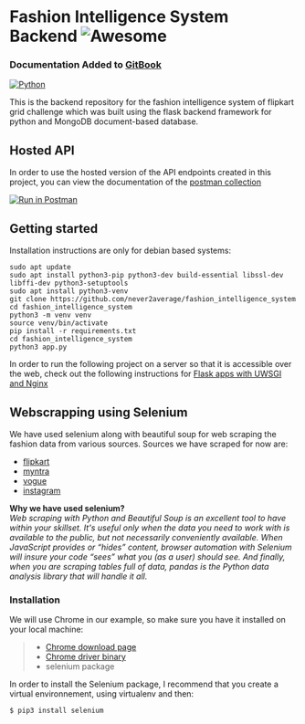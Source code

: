 # Fashion Intelligence System Backend ![Awesome](https://cdn.rawgit.com/sindresorhus/awesome/d7305f38d29fed78fa85652e3a63e154dd8e8829/media/badge.svg)

### Documentation Added to [GitBook](https://fashion-intelligence-system.gitbook.io/fashion-intelligence-system-backend/)

[![Python](https://img.shields.io/badge/python-2.7%2C%203.5%2C%203.6--dev-blue.svg)]()

This is the backend repository for the fashion intelligence system of flipkart grid challenge which was built using the flask backend framework for python and MongoDB document-based database. 


## Hosted API

In order to use the hosted version of the API endpoints created in this project, you can view the documentation of the [postman collection](https://documenter.getpostman.com/view/5663727/T1LJkoh7)

[![Run in Postman](https://run.pstmn.io/button.svg)](https://app.getpostman.com/run-collection/a2e5616744cec90c4f96)

## Getting started

Installation instructions are only for debian based systems:

```shell
sudo apt update
sudo apt install python3-pip python3-dev build-essential libssl-dev libffi-dev python3-setuptools
sudo apt install python3-venv
git clone https://github.com/never2average/fashion_intelligence_system
cd fashion_intelligence_system
python3 -m venv venv
source venv/bin/activate
pip install -r requirements.txt
cd fashion_intelligence_system
python3 app.py
```

In order to run the following project on a server so that it is accessible over the web, check out the following instructions for [Flask apps with UWSGI and Nginx](https://www.digitalocean.com/community/tutorials/how-to-serve-flask-applications-with-uswgi-and-nginx-on-ubuntu-18-04)


## Webscrapping using Selenium

We have used selenium along with beautiful soup for web scraping the fashion data from various sources.
Sources we have scraped for now are:    
* [flipkart](flipkart.com)   
* [myntra](myntra.com)    
* [vogue](vogue.com)   
* [instagram](instagram.com)   

**Why we have used selenium?**    
*Web scraping with Python and Beautiful Soup is an excellent tool to have within your skillset. It's useful only when the data you need to work with is available to the public, but not necessarily conveniently available. When JavaScript provides or “hides” content, browser automation with Selenium will insure your code “sees” what you (as a user) should see. And finally, when you are scraping tables full of data, pandas is the Python data analysis library that will handle it all.*

### Installation

We will use Chrome in our example, so make sure you have it installed on your local machine:

> * [Chrome download page](https://www.google.com/chrome/)    
> * [Chrome driver binary](https://sites.google.com/a/chromium.org/chromedriver/downloads)    
> * selenium package    

In order to install the Selenium package, I recommend that you create a virtual environnement, using virtualenv and then:

```sh
$ pip3 install selenium
```


